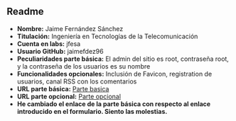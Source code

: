 ## Readme

+ **Nombre:** Jaime Fernández Sánchez
+ **Titulación:** Ingeniería en Tecnologías de la Telecomunicación
+ **Cuenta en labs:** jfesa
+ **Usuario GitHub:** jaimefdez96
+ **Peculiaridades parte básica:** El admin del sitio es root, contraseña root, y la contraseña de los usuarios es su nombre
+ **Funcionalidades opcionales:** Inclusión de Favicon, registration de usuarios, canal RSS con los comentarios
+ **URL parte básica:** [Parte basica](https://youtu.be/b9PfI2Gdao8)
+ **URL parte opcional:** [Parte opcional](https://youtu.be/_xS5OWv6EAY)
+ **He cambiado el enlace de la parte básica con respecto al enlace introducido
en el formulario. Siento las molestias.**
